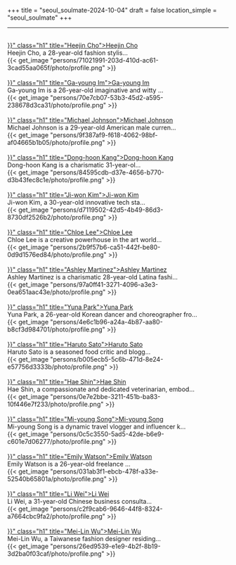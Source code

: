 +++
title = "seoul_soulmate-2024-10-04"
draft = false
location_simple = "seoul_soulmate"
+++
<br>
<hr>
<br>
<a href="{{< ref "/persons/71021991-203d-410d-ac61-3cad55aa065f" >}}" class="h1" title="Heejin Cho">Heejin Cho</a>
<div class="plain">Heejin Cho, a 28-year-old fashion stylis...</div>{{< get_image "persons/71021991-203d-410d-ac61-3cad55aa065f/photo/profile.png" >}}
<br>
<br>
<a href="{{< ref "/persons/70e7cb07-53b3-45d2-a595-238678d3ca31" >}}" class="h1" title="Ga-young Im">Ga-young Im</a>
<div class="plain">Ga-young Im is a 26-year-old imaginative and witty ...</div>{{< get_image "persons/70e7cb07-53b3-45d2-a595-238678d3ca31/photo/profile.png" >}}
<br>
<br>
<a href="{{< ref "/persons/9f387af9-f618-4062-98bf-af04665b1b05" >}}" class="h1" title="Michael Johnson">Michael Johnson</a>
<div class="plain">Michael Johnson is a 29-year-old American male curren...</div>{{< get_image "persons/9f387af9-f618-4062-98bf-af04665b1b05/photo/profile.png" >}}
<br>
<br>
<a href="{{< ref "/persons/84595cdb-d37e-4656-b770-d3b43fec8c1e" >}}" class="h1" title="Dong-hoon Kang">Dong-hoon Kang</a>
<div class="plain">Dong-hoon Kang is a charismatic 31-year-ol...</div>{{< get_image "persons/84595cdb-d37e-4656-b770-d3b43fec8c1e/photo/profile.png" >}}
<br>
<br>
<a href="{{< ref "/persons/d7119502-42d5-4b49-86d3-8730df2526b2" >}}" class="h1" title="Ji-won Kim">Ji-won Kim</a>
<div class="plain">Ji-won Kim, a 30-year-old innovative tech sta...</div>{{< get_image "persons/d7119502-42d5-4b49-86d3-8730df2526b2/photo/profile.png" >}}
<br>
<br>
<a href="{{< ref "/persons/2b9f57b6-ca51-442f-be80-0d9d1576ed84" >}}" class="h1" title="Chloe Lee">Chloe Lee</a>
<div class="plain">Chloe Lee is a creative powerhouse in the art world...</div>{{< get_image "persons/2b9f57b6-ca51-442f-be80-0d9d1576ed84/photo/profile.png" >}}
<br>
<br>
<a href="{{< ref "/persons/97a0ff41-3271-4096-a3e3-0ea651aac43e" >}}" class="h1" title="Ashley Martinez">Ashley Martinez</a>
<div class="plain">Ashley Martinez is a charismatic 28-year-old Latina fashi...</div>{{< get_image "persons/97a0ff41-3271-4096-a3e3-0ea651aac43e/photo/profile.png" >}}
<br>
<br>
<a href="{{< ref "/persons/4e6c1b96-a24a-4b87-aa80-b8cf3d984701" >}}" class="h1" title="Yuna Park">Yuna Park</a>
<div class="plain">Yuna Park, a 26-year-old Korean dancer and choreographer fro...</div>{{< get_image "persons/4e6c1b96-a24a-4b87-aa80-b8cf3d984701/photo/profile.png" >}}
<br>
<br>
<a href="{{< ref "/persons/b005ecb5-5c6b-471d-8e24-e57756d3333b" >}}" class="h1" title="Haruto Sato">Haruto Sato</a>
<div class="plain">Haruto Sato is a seasoned food critic and blogg...</div>{{< get_image "persons/b005ecb5-5c6b-471d-8e24-e57756d3333b/photo/profile.png" >}}
<br>
<br>
<a href="{{< ref "/persons/0e7e2bbe-3211-451b-ba83-10f446e7f233" >}}" class="h1" title="Hae Shin">Hae Shin</a>
<div class="plain">Hae Shin, a compassionate and dedicated veterinarian, embod...</div>{{< get_image "persons/0e7e2bbe-3211-451b-ba83-10f446e7f233/photo/profile.png" >}}
<br>
<br>
<a href="{{< ref "/persons/0c5c3550-5ad5-42de-b6e9-c601e7d06277" >}}" class="h1" title="Mi-young Song">Mi-young Song</a>
<div class="plain">Mi-young Song is a dynamic travel vlogger and influencer k...</div>{{< get_image "persons/0c5c3550-5ad5-42de-b6e9-c601e7d06277/photo/profile.png" >}}
<br>
<br>
<a href="{{< ref "/persons/031ab3f1-ebcb-478f-a33e-52540b65801a" >}}" class="h1" title="Emily Watson">Emily Watson</a>
<div class="plain">Emily Watson is a 26-year-old freelance ...</div>{{< get_image "persons/031ab3f1-ebcb-478f-a33e-52540b65801a/photo/profile.png" >}}
<br>
<br>
<a href="{{< ref "/persons/c2f9cab6-9646-44f8-8324-a7664cbc9fa2" >}}" class="h1" title="Li Wei">Li Wei</a>
<div class="plain">Li Wei, a 31-year-old Chinese business consulta...</div>{{< get_image "persons/c2f9cab6-9646-44f8-8324-a7664cbc9fa2/photo/profile.png" >}}
<br>
<br>
<a href="{{< ref "/persons/26ed9539-e1e9-4b2f-8b19-3d2ba0f03caf" >}}" class="h1" title="Mei-Lin Wu">Mei-Lin Wu</a>
<div class="plain">Mei-Lin Wu, a Taiwanese fashion designer residing...</div>{{< get_image "persons/26ed9539-e1e9-4b2f-8b19-3d2ba0f03caf/photo/profile.png" >}}
<br>
<br>
